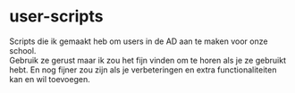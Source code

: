 # user-scripts
Scripts die ik gemaakt heb om users in de AD aan te maken voor onze school.<br>
Gebruik ze gerust maar ik zou het fijn vinden om te horen als je ze gebruikt hebt. En nog fijner zou zijn als je verbeteringen en extra functionaliteiten kan en wil toevoegen.
